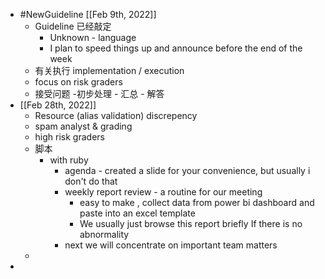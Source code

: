 - #NewGuideline [[Feb 9th, 2022]]
	- Guideline 已经敲定
		- Unknown - language
		- I plan to speed things up and announce before the end of the week
	- 有关执行 implementation / execution
	- focus on risk graders
	- 接受问题 -初步处理 - 汇总 - 解答
- [[Feb 28th, 2022]]
	- Resource (alias validation) discrepency
	- spam analyst & grading
	- high risk graders
	- 脚本
		- with ruby
			- agenda - created a slide for your convenience, but usually i don't do that
			- weekly report review - a routine for our meeting
				- easy to make , collect data from power bi dashboard and paste into an excel template
				- We usually just browse this report briefly If there is no abnormality
			- next we will concentrate on important team matters
	-
-